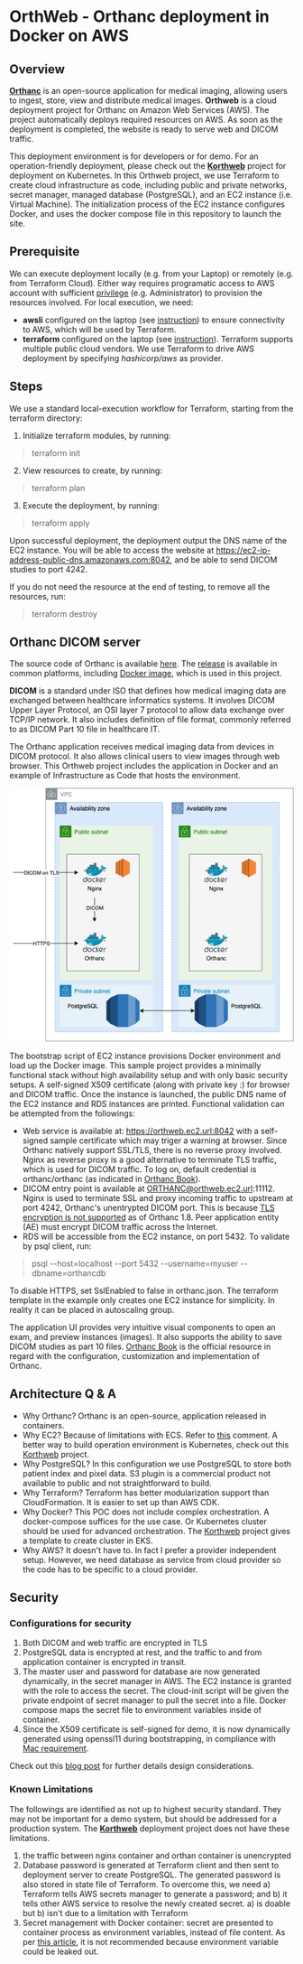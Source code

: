 # OrthWeb - Orthanc deployment in Docker on AWS

## Overview
**[Orthanc](https://www.orthanc-server.com/)** is an open-source application for medical imaging, allowing users to ingest, store, view and distribute medical images. **Orthweb** is a cloud deployment project for Orthanc on Amazon Web Services (AWS). The project automatically deploys required resources on AWS. As soon as the deployment is completed, the website is ready to serve web and DICOM traffic.

This deployment environment is for developers or for demo. For an operation-friendly deployment, please check out the **[Korthweb](https://github.com/digihunch/korthweb)** project for deployment on Kubernetes. In this Orthweb project, we use Terraform to create cloud infrastructure as code, including public and private networks, secret manager, managed database (PostgreSQL), and an EC2 instance (i.e. Virtual Machine). The initialization process of the EC2 instance configures Docker, and uses the docker compose file in this repository to launch the site.

## Prerequisite
We can execute deployment locally (e.g. from your Laptop) or remotely (e.g. from Terraform Cloud). Either way requires programatic access to AWS account with sufficient [privilege](https://www.terraform.io/docs/cloud/users-teams-organizations/permissions.html) (e.g. Administrator) to provision the resources involved. For local execution, we need: 
* **awsli** configured on the laptop (see [instruction](https://docs.aws.amazon.com/cli/latest/userguide/cli-chap-configure.html)) to ensure connectivity to AWS, which will be used by Terraform.
* **terraform** configured on the laptop (see [instruction](https://learn.hashicorp.com/tutorials/terraform/install-cli)). Terraform supports multiple public cloud vendors. We use Terraform to drive AWS deployment by specifying *hashicorp/aws* as provider.

## Steps

We use a standard local-execution workflow for Terraform, starting from the terraform directory:

1. Initialize terraform modules, by running:
> terraform init
2. View resources to create, by running:
> terraform plan
3. Execute the deployment, by running:
> terraform apply

Upon successful deployment, the deployment output the DNS name of the EC2 instance. You will be able to access the website at https://ec2-ip-address-public-dns.amazonaws.com:8042, and be able to send DICOM studies to port 4242.

If you do not need the resource at the end of testing, to remove all the resources, run:
> terraform destroy

## Orthanc DICOM server

The source code of Orthanc is available [here](https://hg.orthanc-server.com/). The [release](https://www.orthanc-server.com/download.php) is available in common platforms, including [Docker image](https://hub.docker.com/u/jodogne/), which is used in this project.

**DICOM** is a standard under ISO that defines how medical imaging data are exchanged between healthcare informatics systems. It involves DICOM Upper Layer Protocol, an OSI layer 7 protocol to allow data exchange over TCP/IP network. It also includes definition of file format, commonly referred to as DICOM Part 10 file in healthcare IT.

The Orthanc application receives medical imaging data from devices in DICOM protocol. It also allows clinical users to view images through web browser. This Orthweb project includes the application in Docker and an example of Infrastructure as Code that hosts the environment.

![Diagram](resources/Orthweb.png)

The bootstrap script of EC2 instance provisions Docker environment and load up the Docker image. This sample project provides a minimally functional stack without high availability setup and with only basic security setups. A self-signed X509 certificate (along with private key :) for browser and DICOM traffic.  Once the instance is launched, the public DNS name of the EC2 instance and RDS instances are printed. Functional validation can be attempted from the followings:

* Web service is available at: https://orthweb.ec2.url:8042 with a self-signed sample certificate which may triger a warning at browser. Since Orthanc natively support SSL/TLS, there is no reverse proxy involved. Nginx as reverse proxy is a good alternative to terminate TLS traffic, which is used for DICOM traffic. To log on, default credential is orthanc/orthanc (as indicated in [Orthanc Book](https://book.orthanc-server.com/index.html)). 
* DICOM entry point is available at ORTHANC@orthweb.ec2.url:11112. Nginx is used to terminate SSL and proxy incoming traffic to upstream at port 4242, Orthanc's unentrypted DICOM port. This is because [TLS encryption is not supported](https://book.orthanc-server.com/faq/security.html) as of Orthanc 1.8. Peer application entity (AE) must encrypt DICOM traffic across the Internet.
* RDS will be accessible from the EC2 instance, on port 5432. To validate by psql client, run:
>psql --host=localhost --port 5432 --username=myuser --dbname=orthancdb

To disable HTTPS, set SslEnabled to false in orthanc.json. The terraform template in the example only creates one EC2 instance for simplicity. In reality it can be placed in autoscaling group.
 
The application UI provides very intuitive visual components to open an exam, and preview instances (images). It also supports the ability to save DICOM studies as part 10 files. [Orthanc Book](https://book.orthanc-server.com/index.html) is the official resource in regard with the configuration, customization and implementation of Orthanc. 

## Architecture Q & A

* Why Orthanc? Orthanc is an open-source, application released in containers.
* Why EC2? Because of limitations with ECS. Refer to [this](https://github.com/digihunch/orthweb/issues/1#issuecomment-852669561) comment. A better way to build operation environment is Kubernetes, check out this [Korthweb](https://github.com/digihunch/korthweb) project.
* Why PostgreSQL? In this configuration we use PostgreSQL to store both patient index and pixel data. S3 plugin is a commercial product not available to public and not straightforward to build.
* Why Terraform? Terraform has better modularization support than CloudFormation. It is easier to set up than AWS CDK.
* Why Docker? This POC does not include complex orchestration. A docker-compose suffices for the use case. Or Kubernetes cluster should be used for advanced orchestration. The [Korthweb](https://github.com/digihunch/korthweb) project gives a template to create cluster in EKS.
* Why AWS? It doesn't have to. In fact I prefer a provider independent setup. However, we need database as service from cloud provider so the code has to be specific to a cloud provider.

## Security

### Configurations for security
1. Both DICOM and web traffic are encrypted in TLS
2. PostgreSQL data is encrypted at rest, and the traffic to and from application container is encrypted in transit.
3. The master user and password for database are now generated dynamically, in the secret manager in AWS. The EC2 instance is granted with the role to access the secret. The cloud-init script will be given the private endpoint of secret manager to pull the secret into a file. Docker compose maps the secret file to environment variables inside of container.
4. Since the X509 certificate is self-signed for demo, it is now dynamically generated using openssl11 during bootstrapping, in compliance with [Mac requirement](https://support.apple.com/en-us/HT210176).

Check out this [blog post](https://www.digihunch.com/2021/05/secure-web-application-deployment/) for further details design considerations.

### Known Limitations
The followings are identified as not up to highest security standard. They may not be important for a demo system, but should be addressed for a production system. The **[Korthweb](https://github.com/digihunch/korthweb)** deployment project does not have these limitations.
1. the traffic between nginx container and orthan container is unencrypted
2. Database password is generated at Terraform client and then sent to deployment server to create PostgreSQL. The generated password is also stored in state file of Terraform. To overcome this, we need a) Terraform tells AWS secrets manager to generate a password; and b) it tells other AWS service to resolve the newly created secret. a) is doable but b) isn't due to a limitation with Terraform
3. Secret management with Docker container: secret are presented to container process as environment variables, instead of file content. As per [this article](https://techbeacon.com/devops/how-keep-your-container-secrets-secure), it is not recommended because environment variable could be leaked out.
